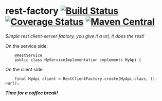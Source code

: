 # rest-factory [![Build Status](https://travis-ci.org/tcurrie/rest-factory.svg?branch=master)](https://travis-ci.org/tcurrie/rest-factory) [![Coverage Status](https://coveralls.io/repos/github/tcurrie/rest-factory/badge.svg?branch=master)](https://coveralls.io/github/tcurrie/rest-factory?branch=master) [![Maven Central](https://maven-badges.herokuapp.com/maven-central/com/github/tcurrie/rest.factory/badge.svg?style=flat)](http://search.maven.org/#search|ga|1|g%3Acom.github.tcurrie)
_Simple rest client-server factory, you give it a url, it does the rest!_

On the service side:

        @RestService
        public class MyServiceImplementation implements MyApi {

On the client side:

        final MyApi client = RestClientFactory.create(MyApi.class, ()->url);

**_Time for a coffee break!_**
